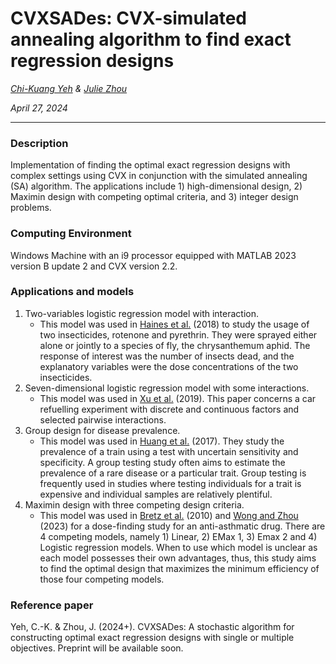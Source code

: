 # CVXSADes: CVX-simulated annealing algorithm to find exact regression designs

*[Chi-Kuang Yeh](https://chikuang.github.io/) & [Julie Zhou](https://www.uvic.ca/science/math-statistics/people/home/faculty/zhou_julie.php)*

*April 27, 2024*

---

### Description

Implementation of finding the optimal exact regression designs with complex settings using CVX in conjunction with the simulated annealing (SA) algorithm. The applications include 1) high-dimensional design, 2) Maximin design with competing optimal criteria, and 3) integer design problems.

### Computing Environment

Windows Machine with an i9 processor equipped with MATLAB 2023 version B update 2 and CVX version 2.2.

### Applications and models

1. Two-variables logistic regression model with interaction.
    - This model was used in [Haines et al.](https://linkinghub.elsevier.com/retrieve/pii/S0378375817301441) (2018) to study the usage of two insecticides, rotenone and pyrethrin. They were sprayed either alone or jointly to a species of fly, the chrysanthemum aphid. The response of interest was the number of insects dead, and the explanatory variables were the dose concentrations of the two insecticides.
2. Seven-dimensional logistic regression model with some interactions. 
   - This model was used in [Xu et al.](https://ieeexplore.ieee.org/document/8598838/) (2019). This paper concerns a car refuelling experiment with discrete and continuous factors and selected pairwise interactions.
3. Group design for disease prevalence.
   - This model was used in [Huang et al.](https://academic.oup.com/jrsssb/article/79/5/1547/7041031?login=false) (2017). They study the prevalence of a train using a test with uncertain sensitivity and specificity. A group testing study often aims to estimate the prevalence of a rare disease or a particular trait. Group testing is frequently used in studies where testing individuals for a trait is expensive and individual samples are relatively plentiful. 
4. Maximin design with three competing design criteria.
   - This model was used in [Bretz et al.](https://onlinelibrary.wiley.com/doi/10.1002/sim.3802) (2010) and [Wong and Zhou](https://www.tandfonline.com/doi/full/10.1080/10618600.2022.2104858) (2023) for a dose-finding study for an anti-asthmatic drug. There are 4 competing models, namely 1) Linear, 2) EMax 1, 3) Emax 2 and 4) Logistic regression models. When to use which model is unclear as each model possesses their own advantages, thus, this study aims to find the optimal design that maximizes the minimum efficiency of those four competing models.

### Reference paper
Yeh, C.-K. & Zhou, J. (2024+). CVXSADes: A stochastic algorithm for constructing optimal exact regression designs with single or multiple objectives. Preprint will be available soon.
